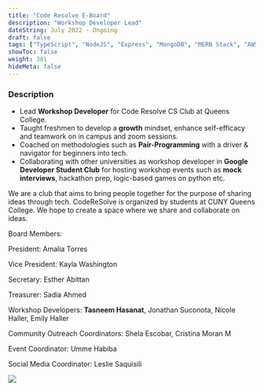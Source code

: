 ```yaml
---
title: "Code Resolve E-Board"
description: "Workshop Developer Lead"
dateString: July 2022 - Ongoing 
draft: false
tags: ["TypeScript", "NodeJS", "Express", "MongoDB", "MERN Stack", "AWS", "interviews", "code-resolve"]
showToc: false
weight: 301
hideMeta: false
--- 
```


### Description

- Lead **Workshop Developer** for Code Resolve CS Club at Queens College.
- Taught freshmen to develop a **growth** mindset, enhance self-efficacy and teamwork on in campus and zoom sessions.
- Coached on methodologies such as **Pair-Programming** with a driver & navigator for beginners into tech.
- Collaborating with other universities as workshop developer in **Google Developer Student Club** for hosting workshop events such as **mock interviews**, hackathon prep, logic-based games on python etc.

We are a club that aims to bring people together for the purpose of sharing ideas through tech. CodeReSolve is organized by students at CUNY Queens College. We hope to create a space where we share and collaborate on ideas.

Board Members:

President: Amalia Torres

Vice President: Kayla Washington

Secretary: Esther Abittan

Treasurer: Sadia Ahmed

Workshop Developers: **Tasneem Hasanat**, Jonathan Suconota, Nicole Haller, Emily Haller

Community Outreach Coordinators: Shela Escobar, Cristina Moran M

Event Coordinator: Umme Habiba

Social Media Coordinator: Leslie Saquisili

![](/experience/code-resolve/coderesolveLogo.png)